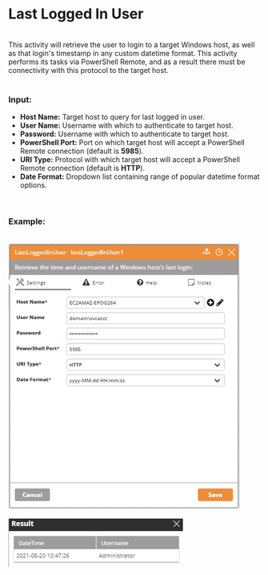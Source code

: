 <h1>Last Logged In User</h1>
<br>
This activity will retrieve the user to login to a target Windows host, as well as that login's timestamp in any custom datetime format.  This activity performs its tasks via PowerShell Remote, and as a result there must be connectivity with this protocol to the target host.
<br><br>
<h3>Input:</h3>
<ul>
  <li><b>Host Name:</b> Target host to query for last logged in user.</li>
  <li><b>User Name:</b> Username with which to authenticate to target host.</li>
  <li><b>Password:</b> Username with which to authenticate to target host.</li>
  <li><b>PowerShell Port:</b> Port on which target host will accept a PowerShell Remote connection (default is <b>5985</b>).</li>
  <li><b>URI Type:</b> Protocol with which target host will accept a PowerShell Remote connection (default is <b>HTTP</b>).</li>
  <li><b>Date Format:</b> Dropdown list containing range of popular datetime format options.</li>
</ul>
<br>
<h3>Example:</h3>
<br>
<img src="https://github.com/Ayehu/custom-activities/blob/master/Last%20Logged%20In%20User/screenshot1.png?raw=true">
<br><br>
<img src="https://github.com/Ayehu/custom-activities/blob/master/Last%20Logged%20In%20User/screenshot2.png?raw=true">
